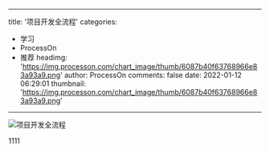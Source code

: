 
---
title: '项目开发全流程'
categories: 
 - 学习
 - ProcessOn
 - 推荐
headimg: 'https://img.processon.com/chart_image/thumb/6087b40f63768966e83a93a9.png'
author: ProcessOn
comments: false
date: 2022-01-12 06:29:01
thumbnail: 'https://img.processon.com/chart_image/thumb/6087b40f63768966e83a93a9.png'
---

<div>   
<img class="thumb" alt="项目开发全流程" src="https://img.processon.com/chart_image/thumb/6087b40f63768966e83a93a9.png" referrerpolicy="no-referrer">
<p>1111</p>  
</div>
            